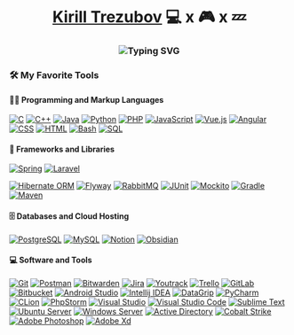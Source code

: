 <h1 align="center"><a href="https://www.linkedin.com/in/kirill-trezubov-50a009234/">Kirill Trezubov</a> 
💻  x 🎮 x 💤
<h3 align="center" dir="auto"<a href="https://github.com/Sup4eg"><img src="https://readme-typing-svg.demolab.com?font=Fira+Code&weight=600&pause=1000&random=false&width=600&lines=Programmer%2C+Developer%2C+Chief+Technical+Officer" alt="Typing SVG" /></a></h3>


<div> 
  <h3>🛠️ My Favorite Tools</h3>
  <h4>👨‍💻 Programming and Markup Languages</h4>
<p>
<a href="#"><img alt="C" src="https://custom-icon-badges.demolab.com/badge/C-03599C.svg?logo=c-in-hexagon&amp;logoColor=white"></a>
<a href="#"><img alt="C++" src="https://custom-icon-badges.demolab.com/badge/C++-9C033A.svg?logo=cpp2&logoColor=white"></a>
<a href="#"><img alt="Java" src="https://custom-icon-badges.demolab.com/badge/Java-007396.svg?logo=java&logoColor=white"></a>
<a href="#"><img alt="Python" src="https://custom-icon-badges.demolab.com/badge/Python-14354C.svg?logo=python&logoColor=white"></a>
<a href="#"><img alt="PHP" src="https://custom-icon-badges.demolab.com/badge/PHP-777BB4.svg?logo=php&logoColor=white"></a>
<a href="#"><img alt="JavaScript" src="https://custom-icon-badges.demolab.com/badge/JavaScript-F7DF1E.svg?logo=javascript&logoColor=black"></a>
<a href="#"><img alt="Vue.js" src="https://custom-icon-badges.demolab.com/badge/Vue.js-%2341b883?logo=Vue.js&logoColor=%23fff"></a>
<a href="#"><img alt="Angular" src="https://custom-icon-badges.demolab.com/badge/Angular-%23b52e31?logo=Angular&logoColor=%23fff"></a>
<a href="#"><img alt="CSS" src="https://custom-icon-badges.demolab.com/badge/CSS-1572B6.svg?logo=css3&logoColor=white"></a>
<a href="#"><img alt="HTML" src="https://custom-icon-badges.demolab.com/badge/HTML-E34F26.svg?logo=html5&logoColor=white"></a>
<a href="#"><img alt="Bash" src="https://custom-icon-badges.demolab.com/badge/Bash-121011.svg?logo=gnu-bash&logoColor=white"></a>
<a href="#"><img alt="SQL" src="https://custom-icon-badges.demolab.com/badge/SQL-025E8C.svg?logo=database&logoColor=white"></a>
</p>

  <h4>🧰 Frameworks and Libraries</h4>

<p>
<a href="#"><img alt="Spring" src="https://custom-icon-badges.demolab.com/badge/Spring-%23e2cc1e?logo=Spring&logoColor=%23fff"></a>
<a href="#"><img alt="Laravel" src="https://custom-icon-badges.demolab.com/badge/Laravel-%23fc0505?logo=Laravel&logoColor=%23fff"></a>
  

<a href="#"><img alt="Hibernate ORM" src="https://custom-icon-badges.demolab.com/badge/Hibernate-%23121011?logo=hibernate&logoColor=%23fff"></a>
<a href="#"><img alt="Flyway" src="https://custom-icon-badges.demolab.com/badge/Flyway-%23f00a15?logo=flyway&logoColor=%23fff"></a>
<a href="#"><img alt="RabbitMQ" src="https://custom-icon-badges.demolab.com/badge/RabbitMQ-%23000?logo=RabbitMQ"></a>
<a href="#"><img alt="JUnit" src="https://custom-icon-badges.demolab.com/badge/JUnit-25A162.svg?logo=check-circle&logoColor=white"></a>
<a href="#"><img alt="Mockito" src="https://custom-icon-badges.demolab.com/badge/Mockito-%23000?logo=mocha&logoColor=%23fff"></a>
<a href="#"><img alt="Gradle" src="https://custom-icon-badges.demolab.com/badge/Gradle-%23423e31?logo=gradle"></a>
<a href="#"><img alt="Maven" src="https://custom-icon-badges.demolab.com/badge/Maven-%23474e80?logo=Apache%20Maven"></a>
</p>

  <h4>🗄️ Databases and Cloud Hosting</h4>

<p>
<a href="#"><img alt="PostgreSQL" src ="https://custom-icon-badges.demolab.com/badge/PostgreSQL-316192.svg?logo=postgresql&logoColor=white"></a>
<a href="#"><img alt="MySQL" src="https://custom-icon-badges.demolab.com/badge/MySQL-00f.svg?logo=mysql&logoColor=white"></a>
<a href="#"><img alt="Notion" src="https://custom-icon-badges.demolab.com/badge/Notion-010101.svg?logo=notion&logoColor=white"></a>
<a href="#"><img alt="Obsidian" src="https://custom-icon-badges.demolab.com/badge/Obsidian-%237356f0?logo=obsidian&logoColor=%23fff"></a>
</p>

  <h4>💻 Software and Tools</h4>

<p>
 <a href="#"><img alt="Git" src="https://custom-icon-badges.demolab.com/badge/Git-F05033.svg?logo=git&logoColor=white"></a>
 <a href="#"><img alt="Postman" src="https://custom-icon-badges.demolab.com/badge/Postman-FF6C37?logo=postman&logoColor=white"></a>
 <a href="#"><img alt="Bitwarden" src="https://custom-icon-badges.demolab.com/badge/-Bitwarden-175DDC?logo=bitwarden&logoColor=white"></a>
 <a href="#"><img alt="Jira" src="https://custom-icon-badges.demolab.com/badge/Jira-%231269e4?logo=Jira&logoColor=%23fff"></a>
 <a href="#"><img alt="Youtrack" src="https://custom-icon-badges.demolab.com/badge/Youtrack-%238264fa?logoColor=%23fff"></a>
 <a href="#"><img alt="Trello" src="https://custom-icon-badges.demolab.com/badge/Trello-%23293856?logo=Trello&logoColor=%23fff"></a>
 <a href="#"><img alt="GitLab" src="https://custom-icon-badges.demolab.com/badge/GitLab-%23fc6b0e?logo=gitlab&logoColor=%23fff"></a>
 <a href="#"><img alt="Bitbucket" src="https://custom-icon-badges.demolab.com/badge/Bitbucket-%232684ff?logo=Bitbucket&logoColor=%23fff"></a>
 <a href="#"><img alt="Android Studio" src="https://custom-icon-badges.demolab.com/badge/Android%20Studio-008678.svg?logo=android-studio&logoColor=white"></a>
 <a href="#"><img alt="Intellij IDEA" src="https://custom-icon-badges.demolab.com/badge/Intellij%20IDEA-%23147cef?logo=intellijidea&logoColor=%23fff"></a>
 <a href="#"><img alt="DataGrip" src="https://custom-icon-badges.demolab.com/badge/DataGrip-%23fb59e6?logo=datagrip&logoColor=%23fff"></a>
 <a href="#"><img alt="PyCharm" src="https://custom-icon-badges.demolab.com/badge/PyCharm-%2347dc80?logo=pycharm&logoColor=%23fff"></a>
 <a href="#"><img alt="CLion" src="https://custom-icon-badges.demolab.com/badge/CLion-%2308a9d0?logo=clion&logoColor=%23fff"></a>
 <a href="#"><img alt="PhpStorm" src="https://custom-icon-badges.demolab.com/badge/PhpStorm-%23954ff4?logo=phpstorm&logoColor=%23fff"></a>
 <a href="#"><img alt="Visual Studio" src="https://custom-icon-badges.demolab.com/badge/Visual%20Studio-%23a679dd?logo=visualstudio&logoColor=%23fff"></a>
 <a href="#"><img alt="Visual Studio Code" src="https://custom-icon-badges.demolab.com/badge/Visual%20Studio%20Code-0078d7.svg?logo=visual-studio-code&logoColor=white"></a>
 <a href="#"><img alt="Sublime Text" src="https://custom-icon-badges.demolab.com/badge/Sublime%20Text-%23484848?logo=sublimetext&logoColor=%23ff9702"></a>
 <a href="#"><img alt="Ubuntu Server" src="https://custom-icon-badges.demolab.com/badge/Ubuntu-%23fb4a0d?logo=ubuntu&logoColor=%23fff"></a>
 <a href="#"><img alt="Windows Server" src="https://custom-icon-badges.demolab.com/badge/Windows%20Server-%2300baf6?logo=windows10&logoColor=%23fff"></a>
 <a href="#"><img alt="Active Directory" src="https://custom-icon-badges.demolab.com/badge/Active%20Directory-%2300baf6?logo=windows10&logoColor=%23fff"></a>
 <a href="#"><img alt="Cobalt Strike" src="https://custom-icon-badges.demolab.com/badge/Cobalt%20Strike-%23000?logoColor=%23fff"></a>
 <a href="#"><img alt="Adobe Photoshop" src="https://custom-icon-badges.demolab.com/badge/Photoshop-%23001e36?logo=adobephotoshop&logoColor=%23fff"></a>
 <a href="#"><img alt="Adobe Xd" src="https://custom-icon-badges.demolab.com/badge/Adobe%20Xd-%23ff61f6?logo=adobexd&logoColor=%23fff"></a>
  </p>
</div>
